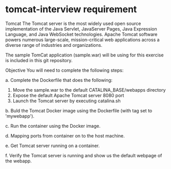 # tomcat-interview requirement

Tomcat
The Tomcat server is the most widely used open source implementation of the Java Servlet, JavaServer Pages, Java Expression Language, and Java WebSocket technologies. Apache Tomcat software powers numerous large-scale, mission-critical web applications across a diverse range of industries and organizations.

The sample TomCat application (sample.war) will be using for this exercise is included in this git repository.

Objective
You will need to complete the following steps:

a.  Complete the Dockerfile that does the following:
   1.  Move the sample.war to the default CATALINA_BASE/webapps directory
   2.  Expose the default Apache Tomcat server 8080 port
   3.  Launch the Tomcat server by executing catalina.sh
  
b.  Buld the Tomcat Docker image using the Dockerfile (with tag set to 'mywebapp').

c.  Run the container using the Docker image.

d.  Mapping ports from container on to the host machine.

e.  Get Tomcat server running on a container.

f.  Verify the Tomcat server is running and show us the default webpage of the webapp.
